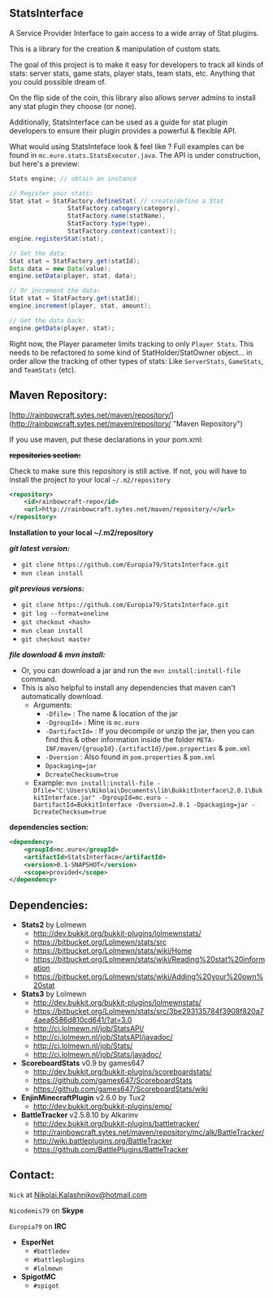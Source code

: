 StatsInterface
---
A Service Provider Interface to gain access to a wide array of Stat plugins.

This is a library for the creation & manipulation of custom stats.

The goal of this project is to make it easy for developers to track 
all kinds of stats: server stats, game stats, player stats, team stats, etc.
Anything that you could possible dream of.

On the flip side of the coin, this library also allows server admins 
to install any stat plugin they choose (or none).

Additionally, StatsInterface can be used as a guide for stat plugin developers 
to ensure their plugin provides a powerful & flexible API.

What would using StatsInteface look & feel like ? 
Full examples can be found in ```mc.euro.stats.StatsExecutor.java```.
The API is under construction, but here's a preview:

```java
Stats engine; // obtain an instance

// Register your stats:
Stat stat = StatFactory.defineStat( // create/define a Stat
                StatFactory.category(category),
                StatFactory.name(statName),
                StatFactory.type(type),
                StatFactory.context(context));
engine.registerStat(stat);

// Set the data:
Stat stat = StatFactory.get(statId);
Data data = new Data(value);
engine.setData(player, stat, data);

// Or increment the data:
Stat stat = StatFactory.get(statId);
engine.increment(player, stat, amount);

// Get the data back:
engine.getData(player, stat);
```

Right now, the Player parameter limits tracking to only ```Player Stats```. 
This needs to be refactored to some kind of StatHolder/StatOwner object...
in order allow the tracking of other types of stats: Like ```ServerStats```, 
```GameStats```, and ```TeamStats``` (etc).

Maven Repository:
---

[http://rainbowcraft.sytes.net/maven/repository/] (http://rainbowcraft.sytes.net/maven/repository/ "Maven Repository")

If you use maven, put these declarations in your pom.xml:

~~**repositories section:**~~

Check to make sure this repository is still active. If not, you will have to install the project to your local ```~/.m2/repository```

```xml
<repository>
    <id>rainbowcraft-repo</id>
    <url>http://rainbowcraft.sytes.net/maven/repository/</url>
</repository>
```

**Installation to your local ~/.m2/repository**

***git latest version:***

* ```git clone https://github.com/Europia79/StatsInterface.git```
* ```mvn clean install```

***git previous versions:***
* ```git clone https://github.com/Europia79/StatsInterface.git```
* ```git log --format=oneline```
* ```git checkout <hash>```
* ```mvn clean install```
* ```git checkout master```

***file download & mvn install:***

* Or, you can download a jar and run the ```mvn install:install-file``` command.
* This is also helpful to install any dependencies that maven can't automatically download.
  * Arguments: 
    * ```-Dfile=``` : The name & location of the jar
    * ```-DgroupId=``` : Mine is ```mc.euro```
    * ```-DartifactId=``` : If you decompile or unzip the jar, then you can find this & other information inside the folder ```META-INF/maven/{groupId}.{artifactId}/pom.properties``` & ```pom.xml```
    * ```-Dversion``` : Also found in ```pom.properties``` & ```pom.xml```
    * ```Dpackaging=jar```
    * ```DcreateChecksum=true```
  * Example: ```mvn install:install-file -Dfile="C:\Users\Nikolai\Documents\lib\BukkitInterface\2.0.1\BukkitInterface.jar" -DgroupId=mc.euro -DartifactId=BukkitInterface -Dversion=2.0.1 -Dpackaging=jar -DcreateChecksum=true```

**dependencies section:**

```xml
<dependency>
    <groupId>mc.euro</groupId>
    <artifactId>StatsInterface</artifactId>
    <version>0.1-SNAPSHOT</version>
    <scope>provided</scope>
</dependency>
```


Dependencies:
---
- **Stats2** by Lolmewn
  * http://dev.bukkit.org/bukkit-plugins/lolmewnstats/
  * https://bitbucket.org/Lolmewn/stats/src
  * https://bitbucket.org/Lolmewn/stats/wiki/Home
  * https://bitbucket.org/Lolmewn/stats/wiki/Reading%20stat%20information
  * https://bitbucket.org/Lolmewn/stats/wiki/Adding%20your%20own%20stat
- **Stats3** by Lolmewn
  * http://dev.bukkit.org/bukkit-plugins/lolmewnstats/
  * https://bitbucket.org/Lolmewn/stats/src/3be293135784f3908f820a74aea6586d810cd641/?at=3.0
  * http://ci.lolmewn.nl/job/StatsAPI/
  * http://ci.lolmewn.nl/job/StatsAPI/javadoc/
  * http://ci.lolmewn.nl/job/Stats/
  * http://ci.lolmewn.nl/job/Stats/javadoc/
- **ScoreboardStats** v0.9 by games647
  * http://dev.bukkit.org/bukkit-plugins/scoreboardstats/
  * https://github.com/games647/ScoreboardStats
  * https://github.com/games647/ScoreboardStats/wiki
- **EnjinMinecraftPlugin** v2.6.0 by Tux2
  * http://dev.bukkit.org/bukkit-plugins/emp/
- **BattleTracker** v2.5.8.10 by Alkarinv
  * http://dev.bukkit.org/bukkit-plugins/battletracker/
  * http://rainbowcraft.sytes.net/maven/repository/mc/alk/BattleTracker/
  * http://wiki.battleplugins.org/BattleTracker
  * https://github.com/BattlePlugins/BattleTracker

Contact:
---

```Nick``` at Nikolai.Kalashnikov@hotmail.com

```Nicodemis79``` on **Skype**

```Europia79``` on **IRC**

- **EsperNet**
  * ```#battledev```
  * ```#battleplugins```
  * ```#lolmewn```
- **SpigotMC**
  * ```#spigot```
